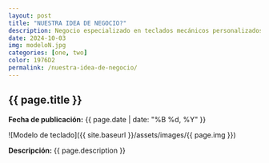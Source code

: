 ```yaml
---
layout: post
title: "NUESTRA IDEA DE NEGOCIO?"
description: Negocio especializado en teclados mecánicos personalizados, permitiendo a los usuarios configurar cada aspecto del teclado (switches, keycaps, materiales y diseño). También nos enfocamos en un nicho de puristas que buscan exclusividad y alta calidad.
date: 2024-10-03
img: modeloN.jpg
categories: [one, two]
color: 1976D2
permalink: /nuestra-idea-de-negocio/
---
```


## {{ page.title }}
**Fecha de publicación:** {{ page.date | date: "%B %d, %Y" }}

![Modelo de teclado]({{ site.baseurl }}/assets/images/{{ page.img }})

**Descripción:** {{ page.description }}
